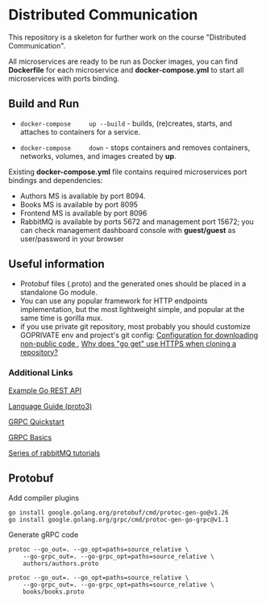 # Distributed Communication

This repository is a skeleton for further work on the course "Distributed Communication".

All microservices are ready to be run as Docker images, you can find **Dockerfile** for each microservice and **docker-compose.yml** to start all microservices with ports binding.

## Build and Run

- ```docker-compose 	up --build```  - builds, (re)creates, starts, and attaches to containers for a service.

- ```docker-compose 	down``` - stops containers and removes containers, networks, volumes, and images created by **up**. 	 	

Existing **docker-compose.yml** file contains required microservices port bindings and dependencies:
- Authors MS is available by port 8094.
- Books MS is available by port 8095
- Frontend MS is available by port 8096
- RabbitMQ is available by ports 5672 and management port 15672; you can check management dashboard console with **guest/guest** as user/password in your browser

## Useful information
- Protobuf files (.proto) and the generated ones should be placed in a standalone Go module. 
- You can use any popular framework for HTTP endpoints implementation, but the most lightweight simple, and popular at the same time is gorilla mux.
- if you use private git repository, most probably you should customize GOPRIVATE env and project's git config: [Configuration for downloading non-public code ](https://tip.golang.org/cmd/go/#hdr-Configuration_for_downloading_non_public_code), [Why does "go get" use HTTPS when cloning a repository?](https://golang.org/doc/faq#git_https)

### Additional Links

[Example Go REST API ](https://thenewstack.io/make-a-restful-json-api-go/)

[Language Guide (proto3)](https://developers.google.com/protocol-buffers/docs/proto3)

[GRPC Quickstart](https://grpc.io/docs/languages/go/quickstart/)

[GRPC Basics](https://grpc.io/docs/languages/go/basics/)

[Series of rabbitMQ tutorials](https://www.rabbitmq.com/tutorials/tutorial-one-go.html)

## Protobuf
Add compiler plugins
```shell
go install google.golang.org/protobuf/cmd/protoc-gen-go@v1.26
go install google.golang.org/grpc/cmd/protoc-gen-go-grpc@v1.1
```

Generate gRPC code
```shell
protoc --go_out=. --go_opt=paths=source_relative \
    --go-grpc_out=. --go-grpc_opt=paths=source_relative \
    authors/authors.proto
```

```shell
protoc --go_out=. --go_opt=paths=source_relative \
    --go-grpc_out=. --go-grpc_opt=paths=source_relative \
    books/books.proto
```